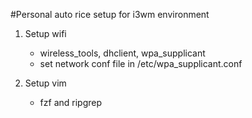 #Personal auto rice setup for i3wm environment

1. Setup wifi
    - wireless_tools, dhclient, wpa_supplicant
    - set network conf file in /etc/wpa_supplicant.conf

2. Setup vim
    - fzf and ripgrep
